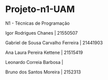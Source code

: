 # Projeto-n1-UAM

N1 - Técnicas de Programação

Igor Rodrigues Chanes | 21550507

Gabriel de Sousa Carvalho Ferreira | 21441903

Ana Laura Pereira Kettene | 21515419

Leonardo Correia Barbosa |

Bruno dos Santos Moreira | 2152313
